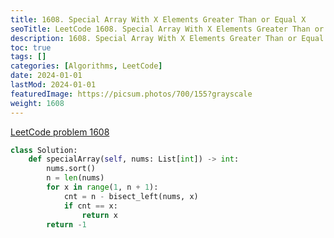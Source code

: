```yaml
---
title: 1608. Special Array With X Elements Greater Than or Equal X
seoTitle: LeetCode 1608. Special Array With X Elements Greater Than or Equal X | Python solution and explanation
description: 1608. Special Array With X Elements Greater Than or Equal X
toc: true
tags: []
categories: [Algorithms, LeetCode]
date: 2024-01-01
lastMod: 2024-01-01
featuredImage: https://picsum.photos/700/155?grayscale
weight: 1608
---
```


[LeetCode problem 1608](https://leetcode.com/problems/special-array-with-x-elements-greater-than-or-equal-x/)

```python
class Solution:
    def specialArray(self, nums: List[int]) -> int:
        nums.sort()
        n = len(nums)
        for x in range(1, n + 1):
            cnt = n - bisect_left(nums, x)
            if cnt == x:
                return x
        return -1

```
